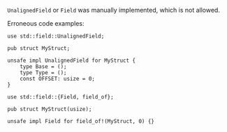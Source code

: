 `UnalignedField` or `Field` was manually implemented, which is not allowed.

Erroneous code examples:

```compile_fail,E0806
use std::field::UnalignedField;

pub struct MyStruct;

unsafe impl UnalignedField for MyStruct {
    type Base = ();
    type Type = ();
    const OFFSET: usize = 0;
}
```

```compile_fail,E0806
use std::field::{Field, field_of};

pub struct MyStruct(usize);

unsafe impl Field for field_of!(MyStruct, 0) {}
```
